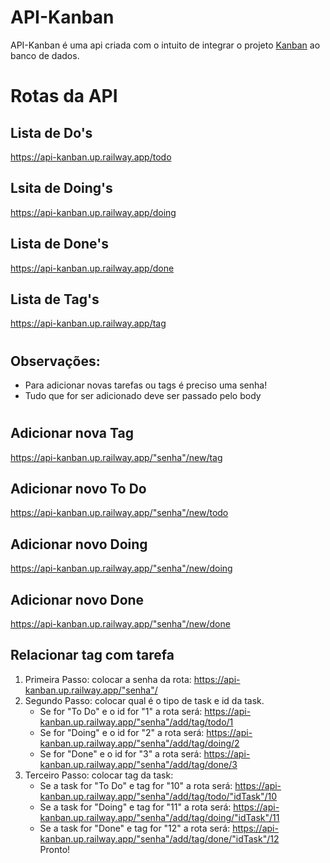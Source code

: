 # API-Kanban

 API-Kanban é uma api criada com o intuito de integrar o projeto [Kanban](https://github.com/raiane-oliveira/Kanban) ao banco de dados.

 # Rotas da API

## Lista de Do's
 https://api-kanban.up.railway.app/todo

 ## Lsita de Doing's
 https://api-kanban.up.railway.app/doing

 ## Lista de Done's
 https://api-kanban.up.railway.app/done

 ## Lista de Tag's
 https://api-kanban.up.railway.app/tag

 #
 ## **Observações**: 
 - Para adicionar novas tarefas ou tags é preciso uma senha!
 - Tudo que for ser adicionado deve ser passado pelo body
 #
  ## Adicionar nova Tag
 https://api-kanban.up.railway.app/"senha"/new/tag

  ## Adicionar novo To Do
 https://api-kanban.up.railway.app/"senha"/new/todo

  ## Adicionar novo Doing
 https://api-kanban.up.railway.app/"senha"/new/doing

  ## Adicionar novo Done
 https://api-kanban.up.railway.app/"senha"/new/done

  ## Relacionar tag com tarefa
  1. Primeira Passo: colocar a senha da rota: https://api-kanban.up.railway.app/"senha"/ <br>
  1. Segundo Passo: colocar qual é o tipo de task e id da task. <br>
     - Se for "To Do" e o id for "1" a rota será: https://api-kanban.up.railway.app/"senha"/add/tag/todo/1
     - Se for "Doing" e o id for "2" a rota será: https://api-kanban.up.railway.app/"senha"/add/tag/doing/2
     - Se for "Done" e o id for "3" a rota será: https://api-kanban.up.railway.app/"senha"/add/tag/done/3
  1. Terceiro Passo: colocar tag da task:
     - Se a task for "To Do" e tag for "10" a rota será: https://api-kanban.up.railway.app/"senha"/add/tag/todo/"idTask"/10
     - Se a task for "Doing" e tag for "11" a rota será: https://api-kanban.up.railway.app/"senha"/add/tag/doing/"idTask"/11
     - Se a task for "Done" e tag for "12" a rota será: https://api-kanban.up.railway.app/"senha"/add/tag/done/"idTask"/12 <br>
 Pronto!
